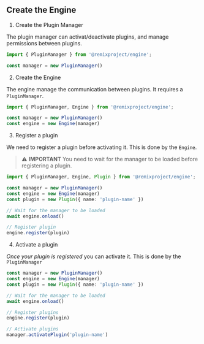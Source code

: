 ## Create the Engine

1. Create the Plugin Manager

The plugin manager can activat/deactivate plugins, and manage permissions between plugins.
```typescript
import { PluginManager } from '@remixproject/engine';

const manager = new PluginManager()
```

2. Create the Engine

The engine manage the communication between plugins. It requires a `PluginManager`.
```typescript
import { PluginManager, Engine } from '@remixproject/engine';

const manager = new PluginManager()
const engine = new Engine(manager)
```

3. Register a plugin

We need to register a plugin before activating it. This is done by the `Engine`.

> ⚠️ **IMPORTANT** You need to wait for the manager to be loaded before registering a plugin.
```typescript
import { PluginManager, Engine, Plugin } from '@remixproject/engine';

const manager = new PluginManager()
const engine = new Engine(manager)
const plugin = new Plugin({ name: 'plugin-name' })

// Wait for the manager to be loaded
await engine.onload()

// Register plugin
engine.register(plugin)
```

4. Activate a plugin

*Once your plugin is registered* you can activate it. This is done by the `PluginManager`
```typescript
const manager = new PluginManager()
const engine = new Engine(manager)
const plugin = new Plugin({ name: 'plugin-name' })

// Wait for the manager to be loaded
await engine.onload()

// Register plugins
engine.register(plugin)

// Activate plugins
manager.activatePlugin('plugin-name')
```
